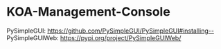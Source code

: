 # KOA-Management-Console
PySimpleGUI: https://github.com/PySimpleGUI/PySimpleGUI#installing--
PySimpleGUIWeb: https://pypi.org/project/PySimpleGUIWeb/
